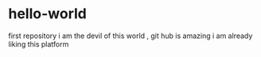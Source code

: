 # hello-world
first repository
i am the devil of this world , git hub is amazing
i am already liking this platform 

